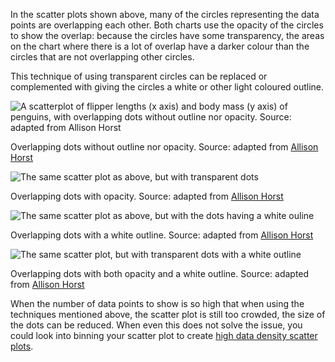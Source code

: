 In the scatter plots shown above, many of the circles representing the data points are overlapping each other. Both charts use the opacity of the circles to show the overlap: because the circles have some transparency, the areas on the chart where there is a lot of overlap have a darker colour than the circles that are not overlapping other circles.

This technique of using transparent circles can be replaced or complemented with giving the circles a white or other light coloured outline.

![A scatterplot of flipper lengths (x axis) and body mass (y axis) of penguins, with overlapping dots without outline nor opacity. Source: adapted from [Allison Horst](https://allisonhorst.github.io/palmerpenguins/articles/examples.html)](A%20deep%20dive%20into%20scatter%20plots%20447afd31ef0d4b0a887b000d2b360f95/penguins-scatter-overplotted.png)

Overlapping dots without outline nor opacity. Source: adapted from [Allison Horst](https://allisonhorst.github.io/palmerpenguins/articles/examples.html)

![The same scatter plot as above, but with transparent dots](A%20deep%20dive%20into%20scatter%20plots%20447afd31ef0d4b0a887b000d2b360f95/penguins-scatter-alpha.png)

Overlapping dots with opacity. Source: adapted from [Allison Horst](https://allisonhorst.github.io/palmerpenguins/articles/examples.html)

![The same scatter plot as above, but with the dots having a white ouline](A%20deep%20dive%20into%20scatter%20plots%20447afd31ef0d4b0a887b000d2b360f95/penguins-scatter-white-outlines.png)

Overlapping dots with a white outline. Source: adapted from [Allison Horst](https://allisonhorst.github.io/palmerpenguins/articles/examples.html)

![The same scatter plot, but with transparent dots with a white outline](A%20deep%20dive%20into%20scatter%20plots%20447afd31ef0d4b0a887b000d2b360f95/penguins-scatter-white-outline-alpha.png)

Overlapping dots with both opacity and a white outline. Source: adapted from [Allison Horst](https://allisonhorst.github.io/palmerpenguins/articles/examples.html)

When the number of data points to show is so high that when using the techniques mentioned above, the scatter plot is still too crowded, the size of the dots can be reduced. When even this does not solve the issue, you could look into binning your scatter plot to create <span class='internal-link'>[high data density scatter plots](data-dense-scatter-plots)</span>.